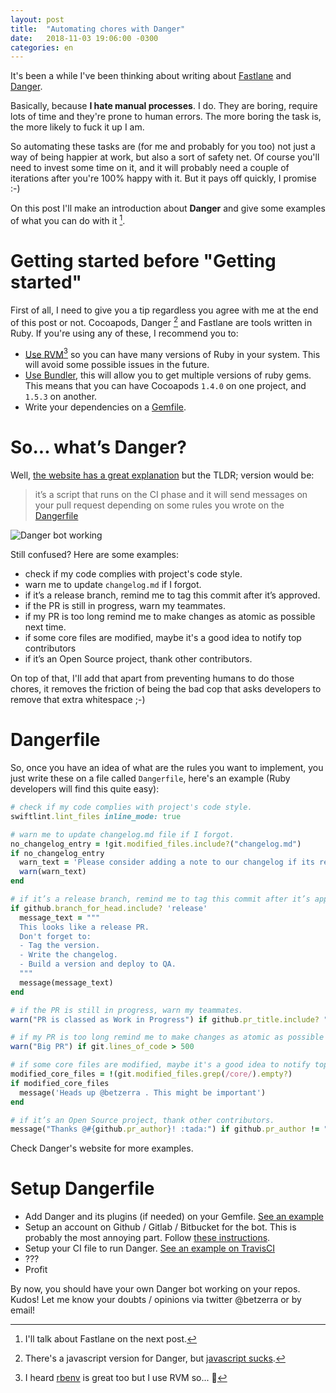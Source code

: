 ```yaml
---
layout: post
title:  "Automating chores with Danger"
date:   2018-11-03 19:06:00 -0300
categories: en
---
```


It's been a while I've been thinking about writing about [Fastlane](https://fastlane.tools) and [Danger](https://danger.systems).

Basically, because **I hate manual processes**. I do. They are boring, require lots of time and they're prone to human errors. The more boring the task is, the more likely to fuck it up I am.

So automating these tasks are (for me and probably for you too) not just a way of being happier at work, but also a sort of safety net. Of course you'll need to invest some time on it, and it will probably need a couple of iterations after you're 100% happy with it. But it pays off quickly, I promise :-)

On this post I'll make an introduction about **Danger** and give some examples of what you can do with it [^1].

# Getting started before "Getting started"
First of all, I need to give you a tip regardless you agree with me at the end of this post or not. Cocoapods, Danger [^2] and Fastlane are tools written in Ruby. If you're using any of these, I recommend you to:

- [Use RVM](https://rvm.io)[^3] so you can have many versions of Ruby in your system. This will avoid some possible issues in the future.
- [Use Bundler](https://bundler.io), this will allow you to get multiple versions of ruby gems. This means that you can have Cocoapods `1.4.0` on one project, and `1.5.3` on another.
- Write your dependencies on a [Gemfile](https://github.com/Canillitapp/headlines-iOS/blob/master/Gemfile).

# So... what’s Danger?
Well, [the website has a great explanation](https://danger.systems/ruby/) but the TLDR; version would be:

> it’s a script that runs on the CI phase and it will send messages on your pull request depending on some rules you wrote on the [Dangerfile](https://github.com/Canillitapp/headlines-iOS/blob/master/Dangerfile)

![Danger bot working]({{site.url}}/assets/danger_demo.png)

Still confused? Here are some examples:

- check if my code complies with project's code style.
- warn me to update `changelog.md` if I forgot.
- if it’s a release branch, remind me to tag this commit after it’s approved.
- if the PR is still in progress, warn my teammates.
- if my PR is too long remind me to make changes as atomic as possible next time.
- if some core files are modified, maybe it's a good idea to notify top contributors
- if it’s an Open Source project, thank other contributors.

On top of that, I'll add that apart from preventing humans to do those chores, it removes the friction of being the bad cop that asks developers to remove that extra whitespace ;-)

# Dangerfile
So, once you have an idea of what are the rules you want to implement, you just write these on a file called `Dangerfile`, here's an example (Ruby developers will find this quite easy):

```ruby
# check if my code complies with project's code style.
swiftlint.lint_files inline_mode: true

# warn me to update changelog.md file if I forgot.
no_changelog_entry = !git.modified_files.include?("changelog.md")
if no_changelog_entry
  warn_text = 'Please consider adding a note to our changelog if its required.'
  warn(warn_text)
end

# if it’s a release branch, remind me to tag this commit after it’s approved.
if github.branch_for_head.include? 'release'
  message_text = """
  This looks like a release PR.
  Don't forget to:
  - Tag the version.
  - Write the changelog.
  - Build a version and deploy to QA.
  """
  message(message_text)
end

# if the PR is still in progress, warn my teammates.
warn("PR is classed as Work in Progress") if github.pr_title.include? "[WIP]"

# if my PR is too long remind me to make changes as atomic as possible next time.
warn("Big PR") if git.lines_of_code > 500

# if some core files are modified, maybe it's a good idea to notify top contributors
modified_core_files = !(git.modified_files.grep(/core/).empty?)
if modified_core_files
  message('Heads up @betzerra . This might be important')
end

# if it’s an Open Source project, thank other contributors.
message("Thanks @#{github.pr_author}! :tada:") if github.pr_author != "betzerra"
```

Check Danger's website for more examples.

# Setup Dangerfile
- Add Danger and its plugins (if needed) on your Gemfile. [See an example](https://github.com/Canillitapp/headlines-iOS/blob/master/Gemfile)
- Setup an account on Github / Gitlab / Bitbucket for the bot. This is probably the most annoying part. Follow [these instructions](https://danger.systems/guides/getting_started.html).
- Setup your CI file to run Danger. [See an example on TravisCI](https://github.com/Canillitapp/headlines-iOS/blob/master/.travis.yml)
- ???
- Profit

By now, you should have your own Danger bot working on your repos. Kudos!
Let me know your doubts / opinions via twitter @betzerra or by email!

[^1]: I'll talk about Fastlane on the next post.
[^2]: There's a javascript version for Danger, but [javascript sucks](https://www.destroyallsoftware.com/talks/wat).
[^3]: I heard [rbenv](https://github.com/rbenv/rbenv) is great too but I use RVM so... 🤷
